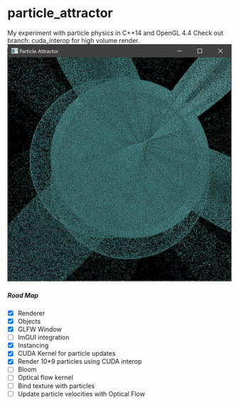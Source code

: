 # particle_attractor
My experiment with particle physics in C++14 and OpenGL 4.4
Check out branch: cuda_interop for high volume render.
![screen.png](./res/screen.png)

##### Road Map
- [x] Renderer
- [x] Objects
- [x] GLFW Window
- [ ] ImGUI integration
- [x] Instancing 
- [x] CUDA Kernel for particle updates
- [x] Render 10\*9 particles using CUDA interop
- [ ] Bloom
- [ ] Optical flow kernel
- [ ] Bind texture with particles
- [ ] Update particle velocities with Optical Flow  
